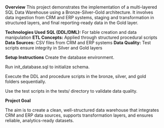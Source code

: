 **Overview**
This project demonstrates the implementation of a multi-layered SQL Data Warehouse using a Bronze-Silver-Gold architecture. It involves data ingestion from CRM and ERP systems, staging and transformation in structured layers, and final reporting-ready data in the Gold layer.

**Technologies Used**
**SQL (DDL/DML):** For table creation and data manipulation
**ETL Concepts:** Applied through structured procedural scripts
**Data Sources:** CSV files from CRM and ERP systems
**Data Quality:** Test scripts ensure integrity in Silver and Gold layers

**Setup Instructions**
Create the database environment.

Run init_database.sql to initialize schema.

Execute the DDL and procedure scripts in the bronze, silver, and gold folders sequentially.

Use the test scripts in the tests/ directory to validate data quality.

**Project Goal**

The aim is to create a clean, well-structured data warehouse that integrates CRM and ERP data sources, supports transformation layers, and ensures reliable, analytics-ready datasets.

